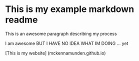 # This is my example markdown readme

This is an awesome paragraph describing my process

I am awesome BUT I HAVE NO IDEA WHAT IM DOING ... yet

[This is my website] (mckennamunden.github.io)
